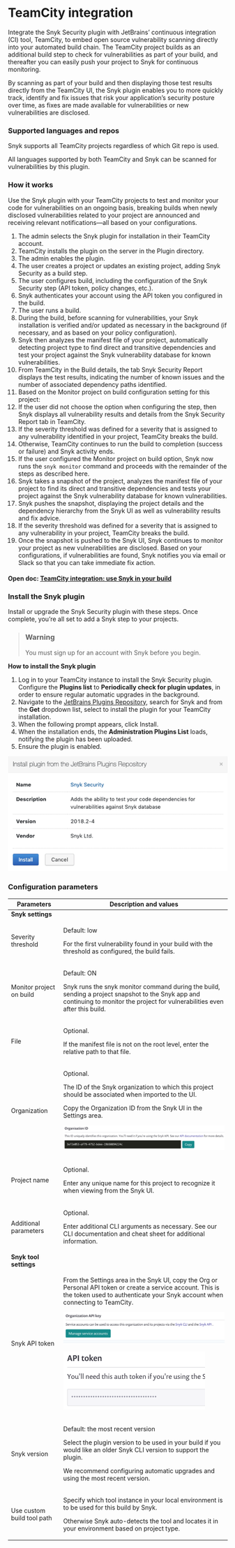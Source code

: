 # TeamCity integration

Integrate the Snyk Security plugin with JetBrains’ continuous integration (CI) tool, TeamCity, to embed open source vulnerability scanning directly into your automated build chain. The TeamCity project builds as an additional build step to check for vulnerabilities as part of your build, and thereafter you can easily push your project to Snyk for continuous monitoring.

By scanning as part of your build and then displaying those test results directly from the TeamCity UI, the Snyk plugin enables you to more quickly track, identify and fix issues that risk your application’s security posture over time, as fixes are made available for vulnerabilities or new vulnerabilities are disclosed.

### Supported languages and repos

Snyk supports all TeamCity projects regardless of which Git repo is used.

All languages supported by both TeamCity and Snyk can be scanned for vulnerabilities by this plugin.

### How it works

Use the Snyk plugin with your TeamCity projects to test and monitor your code for vulnerabilities on an ongoing basis, breaking builds when newly disclosed vulnerabilities related to your project are announced and receiving relevant notifications—all based on your configurations.

1. The admin selects the Snyk plugin for installation in their TeamCity account.
2. TeamCity installs the plugin on the server in the Plugin directory.
3. The admin enables the plugin.
4. The user creates a project or updates an existing project, adding Snyk Security as a build step.
5. The user configures build, including the configuration of the Snyk Security step (API token, policy changes, etc.).
6. Snyk authenticates your account using the API token you configured in the build.
7. The user runs a build.
8. During the build, before scanning for vulnerabilities, your Snyk installation is verified and/or updated as necessary in the background (if necessary, and as based on your policy configuration).
9. Snyk then analyzes the manifest file of your project, automatically detecting project type to find direct and transitive dependencies and test your project against the Snyk vulnerability database for known vulnerabilities.
10. From TeamCity in the Build details, the tab Snyk Security Report displays the test results, indicating the number of known issues and the number of associated dependency paths identified.
11. Based on the Monitor project on build configuration setting for this project:
12. If the user did not choose the option when configuring the step, then Snyk displays all vulnerability results and details from the Snyk Security Report tab in TeamCity.
13. If the severity threshold was defined for a severity that is assigned to any vulnerability identified in your project, TeamCity breaks the build.
14. Otherwise, TeamCity continues to run the build to completion (success or failure) and Snyk activity ends.
15. If the user configured the Monitor project on build option, Snyk now runs the `snyk monitor` command and proceeds with the remainder of the steps as described here.
16. Snyk takes a snapshot of the project, analyzes the manifest file of your project to find its direct and transitive dependencies and tests your project against the Snyk vulnerability database for known vulnerabilities.
17. Snyk pushes the snapshot, displaying the project details and the dependency hierarchy from the Snyk UI as well as vulnerability results and fix advice.
18. If the severity threshold was defined for a severity that is assigned to any vulnerability in your project, TeamCity breaks the build.
19. Once the snapshot is pushed to the Snyk UI, Snyk continues to monitor your project as new vulnerabilities are disclosed. Based on your configurations, if vulnerabilities are found, Snyk notifies you via email or Slack so that you can take immediate fix action.

#### Open doc: [TeamCity integration: use Snyk in your build](teamcity-integration-use-snyk-in-your-build/)

### Install the Snyk plugin

Install or upgrade the Snyk Security plugin with these steps. Once complete, you’re all set to add a Snyk step to your projects.

> ### Warning
>
> You must sign up for an account with Snyk before you begin.

**How to install the Snyk plugin**

1. Log in to your TeamCity instance to install the Snyk Security plugin. Configure the **Plugins list** to **Periodically check for plugin updates**, in order to ensure regular automatic upgrades in the background.
2. Navigate to the [JetBrains Plugins Repository](https://plugins.jetbrains.com/plugin/12227-snyk-security), search for Snyk and from the **Get** dropdown list, select to install the plugin for your TeamCity installation.
3. When the following prompt appears, click Install.
4. When the installation ends, the **Administration Plugins List** loads, notifying the plugin has been uploaded.
5. Ensure the plugin is enabled.

![](../../../../.gitbook/assets/uuid-fe65f4bc-9578-016c-00dd-6ddb97d2ead7-en.png)

### Configuration parameters

| **Parameters**             | **Description and values**                                                                                                                                                                                                                                                                                                                                                                                                          |
| -------------------------- | ----------------------------------------------------------------------------------------------------------------------------------------------------------------------------------------------------------------------------------------------------------------------------------------------------------------------------------------------------------------------------------------------------------------------------------- |
| **Snyk settings**          |                                                                                                                                                                                                                                                                                                                                                                                                                                     |
| Severity threshold         | <p>Default: low</p><p>For the first vulnerability found in your build with the threshold as configured, the build fails.</p>                                                                                                                                                                                                                                                                                                        |
| Monitor project on build   | <p>Default: ON</p><p>Snyk runs the snyk monitor command during the build, sending a project snapshot to the Snyk app and continuing to monitor the project for vulnerabilities even after this build.</p>                                                                                                                                                                                                                           |
| File                       | <p>Optional.</p><p>If the manifest file is not on the root level, enter the relative path to that file.</p>                                                                                                                                                                                                                                                                                                                         |
| Organization               | <p>Optional.</p><p>The ID of the Snyk organization to which this project should be associated when imported to the UI.</p><p>Copy the Organization ID from the Snyk UI in the Settings area.</p><p><img src="../../../../.gitbook/assets/uuid-dfede20b-acb5-fc08-8d1d-59e8476240a5-en.png" alt="image6.png"></p>                                                                                                                    |
| Project name               | <p>Optional.</p><p>Enter any unique name for this project to recognize it when viewing from the Snyk UI.</p>                                                                                                                                                                                                                                                                                                                        |
| Additional parameters      | <p>Optional.</p><p>Enter additional CLI arguments as necessary. See our CLI documentation and cheat sheet for additional information.</p>                                                                                                                                                                                                                                                                                           |
| **Snyk tool settings**     |                                                                                                                                                                                                                                                                                                                                                                                                                                     |
| Snyk API token             | <p>From the Settings area in the Snyk UI, copy the Org or Personal API token or create a service account. This is the token used to authenticate your Snyk account when connecting to TeamCity.</p><p><img src="../../../../.gitbook/assets/uuid-c27d25fc-00a7-f0f4-261c-d0d9f8653d1d-en.png" alt="image7.png"></p><p><img src="../../../../.gitbook/assets/uuid-be0e9602-023b-99a4-f08c-eded5ea77dac-en.png" alt="image8.png"></p> |
| Snyk version               | <p>Default: the most recent version</p><p>Select the plugin version to be used in your build if you would like an older Snyk CLI version to support the plugin.</p><p>We recommend configuring automatic upgrades and using the most recent version.</p>                                                                                                                                                                            |
| Use custom build tool path | <p>Specify which tool instance in your local environment is to be used for this build by Snyk.</p><p>Otherwise Snyk auto-detects the tool and locates it in your environment based on project type.</p>                                                                                                                                                                                                                             |
